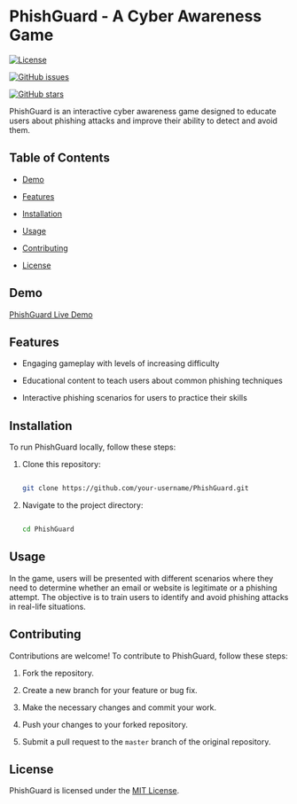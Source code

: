 

# PhishGuard - A Cyber Awareness Game

[![License](https://img.shields.io/badge/license-MIT-blue.svg)](https://github.com/iammuhammedfuhad/PhishGuard/LICENSE.md)

[![GitHub issues](https://img.shields.io/github/issues/your-username/PhishGuard.svg)](https://github.com/iammuhammedfuhad/PhishGuard/issues)

[![GitHub stars](https://img.shields.io/github/stars/your-username/PhishGuard.svg)](https://github.com/iammuhammedfuhad/PhishGuard/stargazers)

PhishGuard is an interactive cyber awareness game designed to educate users about phishing attacks and improve their ability to detect and avoid them.

## Table of Contents

- [Demo](#demo)

- [Features](#features)

- [Installation](#installation)

- [Usage](#usage)

- [Contributing](#contributing)

- [License](#license)

## Demo

<a href="">PhishGuard Live Demo</a>

## Features

- Engaging gameplay with levels of increasing difficulty

- Educational content to teach users about common phishing techniques

- Interactive phishing scenarios for users to practice their skills


## Installation

To run PhishGuard locally, follow these steps:

1. Clone this repository:

   ```bash

   git clone https://github.com/your-username/PhishGuard.git

   ```

2. Navigate to the project directory:

   ```bash

   cd PhishGuard

   ```











## Usage

In the game, users will be presented with different scenarios where they need to determine whether an email or website is legitimate or a phishing attempt. The objective is to train users to identify and avoid phishing attacks in real-life situations.

## Contributing

Contributions are welcome! To contribute to PhishGuard, follow these steps:

1. Fork the repository.

2. Create a new branch for your feature or bug fix.

3. Make the necessary changes and commit your work.

4. Push your changes to your forked repository.

5. Submit a pull request to the `master` branch of the original repository.

## License

PhishGuard is licensed under the [MIT License](https://github.com/iammuhammedfuhad/PhishGuard/LICENSE.md).






